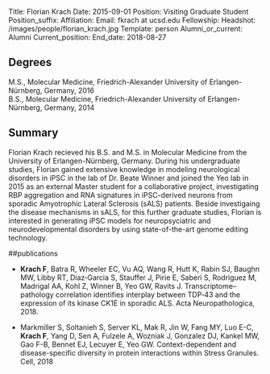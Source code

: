 Title: Florian Krach
Date: 2015-09-01
Position: Visiting Graduate Student
Position_suffix: 
Affiliation:
Email: fkrach at ucsd.edu 
Fellowship:
Headshot: /images/people/florian_krach.jpg
Template: person
Alumni_or_current: Alumni
Current_position: 
End_date: 2018-08-27
<!-- Status: draft -->

## Degrees
M.S., Molecular Medicine, Friedrich-Alexander University of Erlangen-Nürnberg, Germany, 2016   
B.S., Molecular Medicine, Friedrich-Alexander University of Erlangen-Nürnberg, Germany, 2014

## Summary

Florian Krach recieved his B.S. and M.S. in Molecular Medicine from the University of Erlangen-Nürnberg, Germany. During his undergraduate studies, Florian gained extensive knowledge in modeling neurological disorders in iPSC in the lab of Dr. Beate Winner and joined the Yeo lab in 2015 as an external Master student for a collaborative project, investigating RBP aggregation and RNA signatures in iPSC-derived neurons from sporadic Amyotrophic Lateral Sclerosis (sALS) patients.
Beside investigaing the disease mechanisms in sALS, for this further graduate studies, Florian is interested in generating iPSC models for neuropsyciatric and neurodevelopmental disorders by using state-of-the-art genome editing technology. 

##publications

* **Krach F**, Batra R, Wheeler EC, Vu AQ, Wang R, Hutt K, Rabin SJ, Baughn MW, Libby RT, Diaz‑Garcia S, Stauffer J, Pirie E, Saberi S, Rodriguez M, Madrigal AA, Kohl Z, Winner B, Yeo GW, Ravits J. Transcriptome–pathology correlation identifies interplay between TDP‑43 and the expression of its kinase CK1E in sporadic ALS.  Acta Neuropathologica, 2018. 

* Markmiller S, Soltanieh S, Server KL, Mak R, Jin W, Fang MY, Luo E-C, **Krach F**, Yang D, Sen A, Fulzele A, Wozniak J, Gonzalez DJ, Kankel MW, Gao F-B, Bennet EJ, Lecuyer E, Yeo GW. Context-dependent and disease-specific diversity in protein interactions within Stress Granules. Cell, 2018